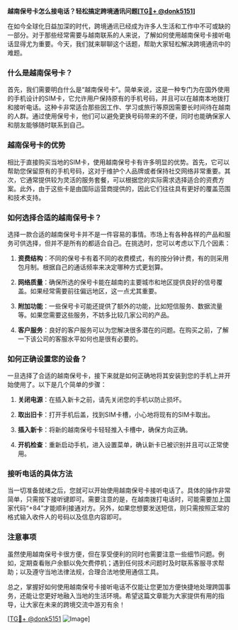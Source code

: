 **越南保号卡怎么接电话？轻松搞定跨境通讯问题[[TG💪+ @donk5151](https://t.me/s/donk5151)]**

在如今全球化日益加深的时代，跨境通讯已经成为许多人生活和工作中不可或缺的一部分。对于那些经常需要与越南联系的人来说，了解如何使用越南保号卡接听电话显得尤为重要。今天，我们就来聊聊这个话题，帮助大家轻松解决跨境通讯中的难题。

### 什么是越南保号卡？

首先，我们需要明白什么是“越南保号卡”。简单来说，这是一种专门为在国外使用的手机设计的SIM卡，它允许用户保持原有的手机号码，并且可以在越南本地拨打和接听电话。这种卡非常适合那些因工作、学习或旅行等原因需要长时间待在越南的人群。通过使用保号卡，他们可以避免更换号码带来的不便，同时也能确保家人和朋友能够随时联系到自己。

### 越南保号卡的优势

相比于直接购买当地的SIM卡，使用越南保号卡有许多明显的优势。首先，它可以帮助您保留原有的手机号码，这对于维护个人品牌或者保持社交网络非常重要。其次，它通常提供较为灵活的服务套餐，可以根据您的实际需求选择适合的资费方案。此外，由于这些卡是由国际运营商提供的，因此它们往往具有更好的覆盖范围和技术支持。

### 如何选择合适的越南保号卡？

选择一款合适的越南保号卡并不是一件容易的事情。市场上有各种各样的产品和服务可供选择，但并不是所有的都适合自己。在挑选时，您可以考虑以下几个因素：

1. **资费结构**：不同的保号卡有着不同的收费模式，有的按分钟计费，有的则采用包月制。根据自己的通话频率来决定哪种方式更划算。
   
2. **网络质量**：确保所选的保号卡能在越南的主要城市和地区提供良好的信号覆盖。如果经常需要前往偏远地区，这一点尤其重要。
   
3. **附加功能**：一些保号卡可能还提供了额外的功能，比如短信服务、数据流量等。如果您需要这些服务，不妨多比较几家公司的产品。

4. **客户服务**：良好的客户服务可以为您解决很多潜在的问题。在购买之前，了解一下该公司的客服水平如何也是很有必要的。

### 如何正确设置您的设备？

一旦选择了合适的越南保号卡，接下来就是如何正确地将其安装到您的手机上并开始使用了。以下是几个简单的步骤：

1. **关闭电源**：在插入新卡之前，请先关闭您的手机以防止损坏。
   
2. **取出旧卡**：打开手机后盖，找到SIM卡槽，小心地将现有的SIM卡取出。
   
3. **插入新卡**：将新的越南保号卡轻轻推入卡槽中，确保方向正确。
   
4. **开机检查**：重新启动手机，进入设置菜单，确认新卡已被识别并且可以正常使用。

### 接听电话的具体方法

当一切准备就绪之后，您就可以开始使用越南保号卡接听电话了。具体的操作非常简单，只需按下接听键即可。需要注意的是，在越南拨打电话时，可能需要加上国家代码“+84”才能顺利接通对方。另外，如果您想要发送短信，则只需按照正常的格式输入收件人的号码以及信息内容即可。

### 注意事项

虽然使用越南保号卡很方便，但在享受便利的同时也需要注意一些细节问题。例如，定期查看账户余额以免欠费停机；遇到任何技术问题时及时联系客服寻求帮助；以及遵守当地法律法规，合理合法地使用通信工具。

总之，掌握好如何使用越南保号卡接听电话不仅能让您更加方便快捷地处理跨国事务，还能让您更好地融入当地的生活环境。希望这篇文章能为大家提供有用的指导，让大家在未来的跨境交流中游刃有余！

[[TG💪+ @donk5151](https://t.me/s/donk5151) ![Image](https://i.postimg.cc/rwNCRYN7/Snipaste-2025-04-30-17-27-05.png)]